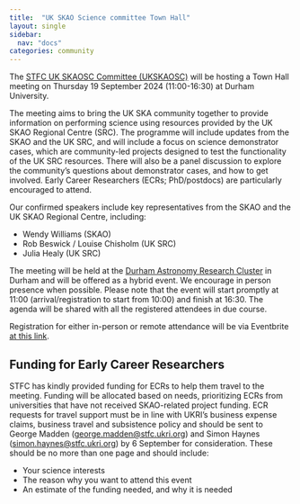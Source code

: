 ```yaml
---
title:  "UK SKAO Science committee Town Hall"
layout: single
sidebar:
  nav: "docs"
categories: community
---
```

The [STFC UK SKAOSC Committee (UKSKAOSC)](https://www.ukri.org/who-we-are/stfc/how-we-are-governed/advisory-boards/ukskasc/) will be hosting a Town Hall meeting on Thursday 19 September 2024 (11:00-16:30) at Durham University.

The meeting aims to bring the UK SKA community together to provide information on performing science using resources provided by the UK SKAO Regional Centre (SRC). 
The programme will include updates from the SKAO and the UK SRC, and will include a focus on science demonstrator cases, which are community-led projects designed to test the functionality of the UK SRC resources. 
There will also be a panel discussion to explore the community’s questions about demonstrator cases, and how to get involved.  Early Career Researchers (ECRs; PhD/postdocs) are particularly encouraged to attend. 
 
Our confirmed speakers include key representatives from the SKAO and the UK SKAO Regional Centre, including: 
 * Wendy Williams (SKAO)
* Rob Beswick / Louise Chisholm (UK SRC) 
* Julia Healy (UK SRC)

The meeting will be held at the [Durham Astronomy Research Cluster](https://astro.dur.ac.uk/) in Durham and will be offered as a hybrid event. We encourage in person presence when possible. 
Please note that the event will start promptly at 11:00 (arrival/registration to start from 10:00) and finish at 16:30. 
The agenda will be shared with all the registered attendees in due course. 
 
Registration for either in-person or remote attendance will be via Eventbrite [at this link](https://www.eventbrite.co.uk/e/uk-skao-science-committee-town-hall-2024-edition-tickets-938703115287).  

## Funding for Early Career Researchers 
STFC has kindly provided funding for ECRs to help them travel to the meeting. Funding will be allocated based on needs, prioritizing ECRs from universities that have not received SKAO-related project funding.  ECR requests for travel support must be in line with UKRI’s business expense claims, business travel and subsistence policy and should be sent to George Madden (george.madden@stfc.ukri.org) and Simon Haynes (simon.haynes@stfc.ukri.org) by 6 September for consideration. These should be no more than one page and should include: 
- Your science interests 
- The reason why you want to attend this event 
- An estimate of the funding needed, and why it is needed 

